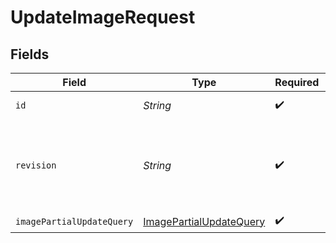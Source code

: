 # UpdateImageRequest


## Fields

| Field                                                                         | Type                                                                          | Required                                                                      | Description                                                                   | Example                                                                       |
| ----------------------------------------------------------------------------- | ----------------------------------------------------------------------------- | ----------------------------------------------------------------------------- | ----------------------------------------------------------------------------- | ----------------------------------------------------------------------------- |
| `id`                                                                          | *String*                                                                      | :heavy_check_mark:                                                            | The ID of the image                                                           | 7                                                                             |
| `revision`                                                                    | *String*                                                                      | :heavy_check_mark:                                                            | API endpoint revision (format: YYYY-MM-DD[.suffix])                           |                                                                               |
| `imagePartialUpdateQuery`                                                     | [ImagePartialUpdateQuery](../../models/components/ImagePartialUpdateQuery.md) | :heavy_check_mark:                                                            | N/A                                                                           |                                                                               |